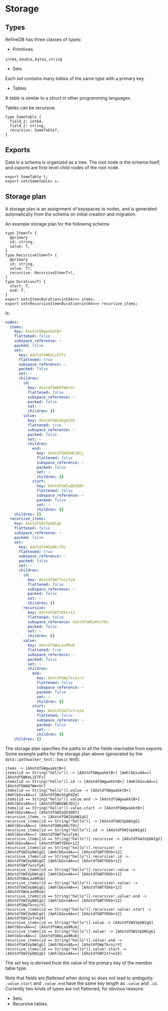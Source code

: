 # Storage

## Types

RefineDB has three classes of types:

- Primitives

`int64`, `double`, `bytes`, `string`

- Sets

Each *set* contains many *tables* of the same type with a primary key.

- Tables

A *table* is similar to a *struct* in other programming languages.

Tables can be recursive.

```
type SomeTable {
  field_1: int64,
  field_2: string,
  recursive: SomeTable?,
}
```

## Exports

Data in a schema is organized as a tree. The root node is the schema itself, and *exports*
are first-level child nodes of the root node.

```
export SomeTable t;
export set<SomeTable> s;
```

## Storage plan

A storage plan is an assignment of keyspaces to nodes, and is generated automatically from
the schema on initial creation and migration.

An example storage plan for the following schema:

```
type Item<T> {
  @primary
  id: string,
  value: T,
}
type RecursiveItem<T> {
  @primary
  id: string,
  value: T?,
  recursive: RecursiveItem<T>?,
}
type Duration<T> {
  start: T,
  end: T,
}
export set<Item<Duration<int64>>> items;
export set<RecursiveItem<Duration<int64>>> recursive_items;
```

is:

```yaml
nodes:
  items:
    key: AXotdfGWgwakktB+
    flattened: false
    subspace_reference: ~
    packed: false
    set:
      key: AXotdfGWKeLiE7Fz
      flattened: true
      subspace_reference: ~
      packed: false
      set: ~
      children:
        id:
          key: AXotdfGWA87Wm+Ur
          flattened: false
          subspace_reference: ~
          packed: false
          set: ~
          children: {}
        value:
          key: AXotdfGWs5GgKdZm
          flattened: true
          subspace_reference: ~
          packed: false
          set: ~
          children:
            end:
              key: AXotdfGWbEWE3EGj
              flattened: false
              subspace_reference: ~
              packed: false
              set: ~
              children: {}
            start:
              key: AXotdfGWIeQU3Q0Y
              flattened: false
              subspace_reference: ~
              packed: false
              set: ~
              children: {}
    children: {}
  recursive_items:
    key: AXotdfGW1VpbW1gG
    flattened: false
    subspace_reference: ~
    packed: false
    set:
      key: AXotdfGWGyKKcTOs
      flattened: true
      subspace_reference: ~
      packed: false
      set: ~
      children:
        id:
          key: AXotdfGWf7wisfyA
          flattened: false
          subspace_reference: ~
          packed: false
          set: ~
          children: {}
        recursive:
          key: AXotdfGWTYDkb+12
          flattened: false
          subspace_reference: AXotdfGWGyKKcTOs
          packed: false
          set: ~
          children: {}
        value:
          key: AXotdfGWoLaa9Rub
          flattened: true
          subspace_reference: ~
          packed: false
          set: ~
          children:
            end:
              key: AXotdfGWpTkrojrV
              flattened: false
              subspace_reference: ~
              packed: false
              set: ~
              children: {}
            start:
              key: AXotdfGWY2xf+e24
              flattened: false
              subspace_reference: ~
              packed: false
              set: ~
              children: {}
    children: {}
```

The storage plan specifies the paths to all the fields reachable from exports. Some example paths for the storage plan above (generated
by the `data::pathwalker_test::basic` test):

```
items -> [AXotdfGWgwakktB+]
items[id == String("hello")] -> [AXotdfGWgwakktB+] [AmhlbGxvAA==] [AXotdfGWKeLiE7Fz]
items[id == String("hello")].id -> [AXotdfGWgwakktB+] [AmhlbGxvAA==] [AXotdfGWA87Wm+Ur]
items[id == String("hello")].value -> [AXotdfGWgwakktB+] [AmhlbGxvAA==] [AXotdfGWs5GgKdZm]
items[id == String("hello")].value.end -> [AXotdfGWgwakktB+] [AmhlbGxvAA==] [AXotdfGWbEWE3EGj]
items[id == String("hello")].value.start -> [AXotdfGWgwakktB+] [AmhlbGxvAA==] [AXotdfGWIeQU3Q0Y]
recursive_items -> [AXotdfGW1VpbW1gG]
recursive_items[id == String("hello")] -> [AXotdfGW1VpbW1gG] [AmhlbGxvAA==] [AXotdfGWGyKKcTOs]
recursive_items[id == String("hello")].id -> [AXotdfGW1VpbW1gG] [AmhlbGxvAA==] [AXotdfGWf7wisfyA]
recursive_items[id == String("hello")].recursive -> [AXotdfGW1VpbW1gG] [AmhlbGxvAA==] [AXotdfGWTYDkb+12]
recursive_items[id == String("hello")].recursive! -> [AXotdfGW1VpbW1gG] [AmhlbGxvAA==] [AXotdfGWTYDkb+12]
recursive_items[id == String("hello")].recursive!.id -> [AXotdfGW1VpbW1gG] [AmhlbGxvAA==] [AXotdfGWTYDkb+12] [AXotdfGWf7wisfyA]
recursive_items[id == String("hello")].recursive!.value -> [AXotdfGW1VpbW1gG] [AmhlbGxvAA==] [AXotdfGWTYDkb+12] [AXotdfGWoLaa9Rub]
recursive_items[id == String("hello")].recursive!.value! -> [AXotdfGW1VpbW1gG] [AmhlbGxvAA==] [AXotdfGWTYDkb+12] [AXotdfGWoLaa9Rub]
recursive_items[id == String("hello")].recursive!.value!.end -> [AXotdfGW1VpbW1gG] [AmhlbGxvAA==] [AXotdfGWTYDkb+12] [AXotdfGWpTkrojrV]
recursive_items[id == String("hello")].recursive!.value!.start -> [AXotdfGW1VpbW1gG] [AmhlbGxvAA==] [AXotdfGWTYDkb+12] [AXotdfGWY2xf+e24]
recursive_items[id == String("hello")].value -> [AXotdfGW1VpbW1gG] [AmhlbGxvAA==] [AXotdfGWoLaa9Rub]
recursive_items[id == String("hello")].value! -> [AXotdfGW1VpbW1gG] [AmhlbGxvAA==] [AXotdfGWoLaa9Rub]
recursive_items[id == String("hello")].value!.end -> [AXotdfGW1VpbW1gG] [AmhlbGxvAA==] [AXotdfGWpTkrojrV]
recursive_items[id == String("hello")].value!.start -> [AXotdfGW1VpbW1gG] [AmhlbGxvAA==] [AXotdfGWY2xf+e24]
```

The *set key* is derived from the value of the primary key of the member table type.

Note that fields are *flattened* when doing so does not lead to ambiguity: `.value.start` and
`.value.end` have the same key length as `.value` and `.id`. Currently two kinds of types are
not flattened, for obvious reasons:

- Sets.
- Recursive tables.
